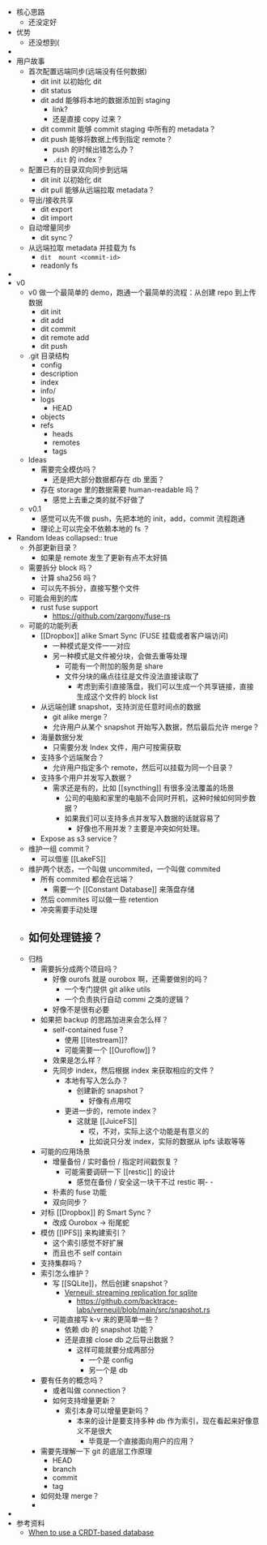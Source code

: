 - 核心思路
	- 还没定好
- 优势
	- 还没想到(
-
- 用户故事
	- 首次配置远端同步(远端没有任何数据)
		- dit init 以初始化 dit
		- dit  status
		- dit  add 能够将本地的数据添加到 staging
			- link?
			- 还是直接 copy 过来？
		- dit  commit 能够 commit staging 中所有的 metadata？
		- dit  push 能够将数据上传到指定 remote？
			- push 的时候出错怎么办？
			- `.dit` 的 index？
	- 配置已有的目录双向同步到远端
		- dit  init 以初始化 dit
		- dit  pull 能够从远端拉取 metadata？
	- 导出/接收共享
		- dit  export
		- dit  import
	- 自动增量同步
		- dit  sync？
	- 从远端拉取 metadata 并挂载为 fs
		- `dit  mount <commit-id>`
		- readonly fs
-
- v0
	- v0 做一个最简单的 demo，跑通一个最简单的流程：从创建 repo 到上传数据
		- dit init
		- dit add
		- dit commit
		- dit remote add
		- dit push
	- .git 目录结构
		- config
		- description
		- index
		- info/
		- logs
			- HEAD
		- objects
		- refs
			- heads
			- remotes
			- tags
	- Ideas
		- 需要完全模仿吗？
			- 还是把大部分数据都存在 db 里面？
		- 存在 storage 里的数据需要 human-readable 吗？
			- 感觉上去重之类的就不好做了
	- v0.1
		- 感觉可以先不做 push，先把本地的 init，add，commit 流程跑通
		- 理论上可以完全不依赖本地的 fs ？
- Random Ideas
  collapsed:: true
	- 外部更新目录？
		- 如果是 remote 发生了更新有点不太好搞
	- 需要拆分 block 吗？
		- 计算 sha256 吗？
		- 可以先不拆分，直接写整个文件
	- 可能会用到的库
		- rust fuse support
			- https://github.com/zargony/fuse-rs
	- 可能的功能列表
		- [[Dropbox]] alike Smart Sync (FUSE 挂载或者客户端访问)
			- 一种模式是文件一一对应
			- 另一种模式是文件被分块，会做去重等处理
				- 可能有一个附加的服务是 share
				- 文件分块的痛点往往是文件没法直接读取了
					- 考虑到索引直接落盘，我们可以生成一个共享链接，直接生成这个文件的 block list
		- 从远端创建 snapshot，支持浏览任意时间点的数据
			- git alike merge？
			- 允许用户从某个 snapshot 开始写入数据，然后最后允许 merge？
		- 海量数据分发
			- 只需要分发 Index 文件，用户可按需获取
		- 支持多个远端聚合？
			- 允许用户指定多个 remote，然后可以挂载为同一个目录？
		- 支持多个用户并发写入数据？
			- 需求还是有的，比如 [[syncthing]] 有很多没法覆盖的场景
				- 公司的电脑和家里的电脑不会同时开机，这种时候如何同步数据？
				- 如果我们可以支持多点并发写入数据的话就容易了
					- 好像也不用并发？主要是冲突如何处理。
		- Expose as s3 service？
	- 维护一组 commit？
		- 可以借鉴 [[LakeFS]]
	- 维护两个状态，一个叫做 uncommited，一个叫做 commited
		- 所有 commited 都会在远端？
			- 需要一个 [[Constant Database]] 来落盘存储
		- 然后 commites 可以做一些 retention
		- 冲突需要手动处理
	- 如何处理链接？
		-
	- 归档
		- 需要拆分成两个项目吗？
			- 好像 ourofs 就是 ourobox 啊，还需要做别的吗？
				- 一个专门提供 git alike utils
				- 一个负责执行自动 commi 之类的逻辑？
			- 好像不是很有必要
		- 如果把 backup 的思路加进来会怎么样？
			- self-contained fuse？
				- 使用 [[litestream]]?
				- 可能需要一个 [[Ouroflow]] ?
			- 效果是怎么样？
			- 先同步 index，然后根据 index 来获取相应的文件？
				- 本地有写入怎么办？
					- 创建新的 snapshot？
						- 好像有点用哎
				- 更进一步的，remote index？
					- 这就是 [[JuiceFS]]
						- 哎，不对，实际上这个功能是有意义的
						- 比如说只分发 index，实际的数据从 ipfs 读取等等
		- 可能的应用场景
			- 增量备份 / 实时备份 / 指定时间戳恢复？
				- 可能需要调研一下 [[restic]] 的设计
					- 感觉在备份 / 安全这一块干不过 restic 啊- -
			- 朴素的 fuse 功能
			- 双向同步？
		- 对标 [[Dropbox]] 的 Smart Sync？
			- 改成 Ourobox -> 衔尾蛇
		- 模仿 [[IPFS]] 来构建索引？
			- 这个索引感觉不好扩展
			- 而且也不 self contain
		- 支持集群吗？
		- 索引怎么维护？
			- 写 [[SQLite]]，然后创建 snapshot？
				- [Verneuil: streaming replication for sqlite](https://github.com/backtrace-labs/verneuil)
					- https://github.com/backtrace-labs/verneuil/blob/main/src/snapshot.rs
			- 可能直接写 k-v 来的更简单一些？
				- 依赖 db 的 snapshot 功能？
				- 还是直接 close db 之后导出数据？
					- 这样可能就要分成两部分
						- 一个是 config
						- 另一个是 db
		- 要有任务的概念吗？
			- 或者叫做 connection？
			- 如何支持增量更新？
				- 索引本身可以增量更新吗？
					- 本来的设计是要支持多种 db 作为索引，现在看起来好像意义不是很大
						- 毕竟是一个直接面向用户的应用？
		- 需要先理解一下 git 的底层工作原理
			- HEAD
			- branch
			- commit
			- tag
		- 如何处理 merge？
		-
-
- 参考资料
	- [When to use a CRDT-based database](https://www.infoworld.com/article/3305321/when-to-use-a-crdt-based-database.html)